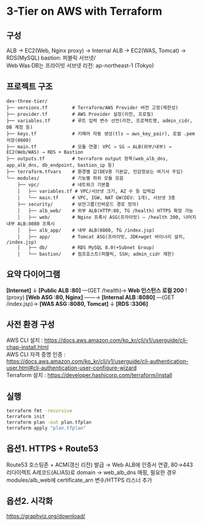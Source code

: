 # 3-Tier on AWS with Terraform

## 구성
ALB → EC2(Web, Nginx proxy) → Internal ALB → EC2(WAS, Tomcat) → RDS(MySQL) bastion: 퍼블릭 서브넷/  
Web·Was·DB는 프라이빗 서브넷 리전: ap-northeast-1 (Tokyo)

## 프로젝트 구조
```
dev-three-tier/
├── versions.tf         # Terraform/AWS Provider 버전 고정(제한성)
├── provider.tf         # AWS Provider 설정(리전, 프로필)
├── variables.tf        # 루트 입력 변수 선언(리전, 프로젝트명, admin_cidr, DB 계정 등)
├── keys.tf             # 키페어 자동 생성(tls → aws_key_pair), 로컬 .pem 저장(0600)
├── main.tf             # 모듈 연결: VPC → SG → ALB(외부/내부) → EC2(Web/WAS) → RDS + Bastion
├── outputs.tf          # terraform output 정목(web_alb_dns, app_alb_dns, db_endpoint, bastion_ip 등)
├── terraform.tfvars    # 환경별 값(DEV용 기본값, 민감정보는 여기서 주입)
└── modules/            # 기능별 하위 모듈 모음
    ├── vpc/            # 네트워크 기본틀
    │   ├── variables.tf # VPC/서브넷 크기, AZ 수 등 입력값
    │   └── main.tf     # VPC, IGW, NAT GW(DEV: 1개), 서브넷 3종
    ├── security/       # 보안그룹(인바운드 경로 정의)
    │   ├── alb_web/    # 외부 ALB(HTTP:80, TG /health) HTTPS 확장 가능
    │   ├── web/        # Nginx 프록시 ASG(프라이빗) — /health 200, 나머지 내부 ALB:8080 프록시
    │   ├── alb_app/    # 내부 ALB(8080, TG /index.jsp)
    │   ├── app/        # Tomcat ASG(프라이빗, JDK+wget 바이너리 설치, /index.jsp)
    │   ├── db/         # RDS MySQL 8.0(+Subnet Group)
    │   └── bastion/    # 점프호스트(퍼블릭, SSH; admin_cidr 제한)
```

## 요약 다이어그램
**[Internet]** ↓ **[Public ALB :80]** —(GET /health)→ **Web 인스턴스 로컬 200** ! (proxy) **[Web ASG :80, Nginx]** ——→ **[Internal ALB :8080]** —(GET /index.jsp)→ **[WAS ASG :8080, Tomcat]** ↓ **[RDS :3306]**

## 사전 환경 구성
AWS CLI 설치 : https://docs.aws.amazon.com/ko_kr/cli/v1/userguide/cli-chap-install.html  
AWS CLI 자격 증명 인증 : https://docs.aws.amazon.com/ko_kr/cli/v1/userguide/cli-authentication-user.html#cli-authentication-user-configure-wizard  
Terraform 설치 : https://developer.hashicorp.com/terraform/install

## 실행
```bash
terraform fmt -recursive
terraform init
terraform plan -out plan.tfplan
terraform apply "plan.tfplan"
```

## 옵션1. HTTPS + Route53
Route53 호스팅존 + ACM(갱신 리전) 발급 → Web ALB에 인증서 연결, 80→443 리다이렉트 A레코드(ALIAS)로 domain → web_alb_dns 매핑, 필요한 경우 modules/alb_web에 certificate_arn 변수/HTTPS 리스너 추가

## 옵션2. 시각화
https://graphviz.org/download/
